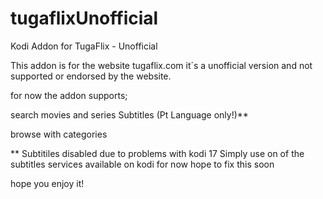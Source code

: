 # tugaflixUnofficial
Kodi Addon for TugaFlix - Unofficial


This addon is for the website tugaflix.com 
it´s a unofficial version and not supported or endorsed by the website.

for now the addon supports;

 search movies and series
 Subtitles (Pt Language only!)**
 
 browse with categories
 
 
 
 **
 Subtitiles disabled due to problems with kodi 17
 Simply use on of the subtitles services available on kodi for now
 hope to fix this soon
 
 hope you enjoy it!
